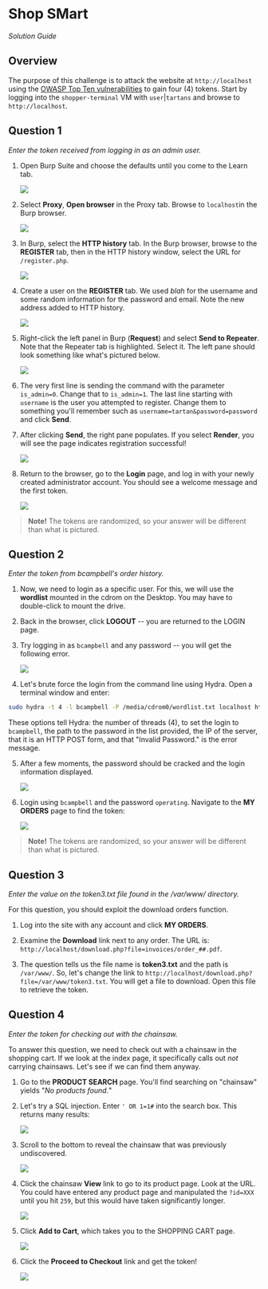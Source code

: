 # Shop SMart

*Solution Guide*

## Overview

The purpose of this challenge is to attack the website at `http://localhost` using the [OWASP Top Ten vulnerabilities](https://owasp.org/www-project-top-ten/) to gain four (4) tokens.  Start by logging into the `shopper-terminal` VM with `user`|`tartans` and browse to `http://localhost`.

## Question 1

*Enter the token received from logging in as an admin user.*

1. Open Burp Suite and choose the defaults until you come to the Learn tab.

	![](img/img1.png)

2. Select **Proxy**, **Open browser** in the Proxy tab. Browse to `localhost`in the Burp browser.

	![](img/img2.png)

3. In Burp, select the **HTTP history** tab.  In the Burp browser, browse to the **REGISTER** tab, then in the HTTP history window, select the URL for `/register.php`.

	![](img/img3.png)

4. Create a user on the **REGISTER** tab. We used *blah* for the username and some random information for the password and email.  Note the new address added to HTTP history.

	![](img/img4.png)

5. Right-click the left panel in Burp (**Request**) and select **Send to Repeater**. Note that the Repeater tab is highlighted. Select it. The left pane should look something like what's pictured below.

	![](img/img5.png)

6. The very first line is sending the command with the parameter `is_admin=0`.  Change that to `is_admin=1`.  The last line starting with `username` is the user you attempted to register. Change them to something you'll remember such as `username=tartan&password=password` and click **Send**.

7. After clicking **Send**, the right pane populates. If you select **Render**, you will see the page indicates registration successful!

	![](img/img6.png)

8. Return to the browser, go to the **Login** page, and log in with your newly created administrator account. You should see a welcome message and the first token.

	![](img/img7.png)

>**Note!** The tokens are randomized, so your answer will be different than what is pictured.

## Question 2

*Enter the token from bcampbell's order history.*

1. Now, we need to login as a specific user.  For this, we will use the **wordlist** mounted in the cdrom on the Desktop.  You may have to double-click to mount the drive.

2. Back in the browser, click **LOGOUT** -- you are returned to the LOGIN page.

3. Try logging in as `bcampbell` and any password -- you will get the following error.

	![](img/img8.png)

4. Let's brute force the login from the command line using Hydra. Open a terminal window and enter:

```bash
sudo hydra -t 4 -l bcampbell -P /media/cdrom0/wordlist.txt localhost http-post-form "/login.php:username=bcampbell&password=^PASS^:Invalid Password."
```

These options tell Hydra: the number of threads (4), to set the login to `bcampbell`,  the path to the password in the list provided, the IP of the  server, that it is an HTTP POST form, and that "Invalid Password." is the error message.

5. After a few moments, the password should be cracked and the login information displayed.

	![](img/img9.png)

6. Login using `bcampbell` and the password `operating`. Navigate to the **MY ORDERS** page to find the token:

	![](img/img10.png)

>**Note!** The tokens are randomized, so your answer will be different than what is pictured.

## Question 3

*Enter the value on the token3.txt file found in the /var/www/ directory.*

For this question, you should exploit the download orders function.

1. Log into the site with any account and click **MY ORDERS**.

2. Examine the **Download** link next to any order. The URL is: `http://localhost/download.php?file=invoices/order_##.pdf`.

3. The question tells us the file name is **token3.txt** and the path is `/var/www/`. So, let's change the link to `http://localhost/download.php?file=/var/www/token3.txt`.  You will get a file to download. Open this file to retrieve the token.

## Question 4

*Enter the token for checking out with the chainsaw.*

To answer this question, we need to check out with a chainsaw in the shopping cart.  If we look at the index page, it specifically calls out *not* carrying chainsaws.  Let's see if we can find them anyway.

1. Go to the **PRODUCT SEARCH** page.  You'll find searching on "chainsaw" yields "*No products found.*"

2. Let's try a SQL injection.  Enter `' OR 1=1#` into the search box. This returns many results:

	![](img/img11.png)

3. Scroll to the bottom to reveal the chainsaw that was previously undiscovered.

	![](img/img12.png)

4. Click the chainsaw **View** link to go to its product page. Look at the URL. You could have entered any product page and manipulated the `?id=XXX` until you hit `259`, but this would have taken significantly longer.

	![](img/img13.png)

5. Click **Add to Cart**, which takes you to the SHOPPING CART page.

	![](img/img14.png)

6. Click the **Proceed to Checkout** link and get the token!

	![](img/img15.png)